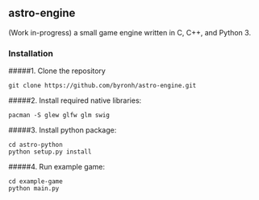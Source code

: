 ## astro-engine
(Work in-progress) a small game engine written in C, C++, and Python 3.

### Installation

#####1. Clone the repository
```
git clone https://github.com/byronh/astro-engine.git
```

#####2. Install required native libraries:
```
pacman -S glew glfw glm swig
```

#####3. Install python package:
```
cd astro-python
python setup.py install
```

#####4. Run example game:
```
cd example-game
python main.py
```